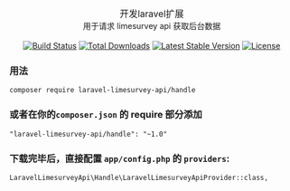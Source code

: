<p align="center">
<span style="font-size:16px">开发laravel扩展</span><br>
<span>用于请求 limesurvey api 获取后台数据</span><br><br>
<a href="https://github.com/du-lei/limesurvey-api-handle"><img src="https://travis-ci.org/du-lei/limesurvey-api-handle.svg?branch=master" alt="Build Status"></a>
<a href="https://github.com/du-lei/limesurvey-api-handle"><img src="https://poser.pugx.org/laravel/framework/d/total.svg" alt="Total Downloads"></a>
<a href="https://github.com/du-lei/limesurvey-api-handle"><img src="https://poser.pugx.org/laravel/framework/v/stable.svg" alt="Latest Stable Version"></a>
<a href="https://github.com/du-lei/limesurvey-api-handle"><img src="https://poser.pugx.org/laravel/framework/license.svg" alt="License"></a>
</p>

### 用法
```
composer require laravel-limesurvey-api/handle
```
### 或者在你的```composer.json``` 的 require 部分添加
```
"laravel-limesurvey-api/handle": "~1.0"
```
### 下载完毕后，直接配置 ```app/config.php``` 的 ```providers```:
```
LaravelLimesurveyApi\Handle\LaravelLimesurveyApiProvider::class,
```
